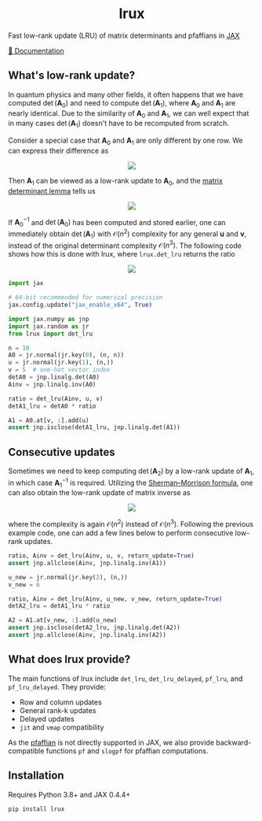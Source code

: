 <h1 align='center'>lrux</h1>

Fast low-rank update (LRU) of matrix determinants and pfaffians in [JAX](https://github.com/jax-ml/jax)

[📖 Documentation](https://chenao-phys.github.io/lrux/)

## What's low-rank update?

In quantum physics and many other fields, it often happens that we have computed $\det(\mathbf{A}_0)$ and need to compute $\det(\mathbf{A}_1)$, where $\mathbf{A}_0$ and $\mathbf{A}_1$ are nearly identical. Due to the similarity of $\mathbf{A}_0$ and $\mathbf{A}_1$, we can well expect that in many cases $\det(\mathbf{A}_1)$ doesn't have to be recomputed from scratch.

Consider a special case that $\mathbf{A}_0$ and $\mathbf{A}_1$ are only different by one row. We can express their difference as
<!-- $$
    \mathbf{A}_1 - \mathbf{A}_0 = \begin{pmatrix}
        0 & ... & 0 \\ 
        \vdots && \vdots \\ 
        0 & ... & 0 \\ 
        u_1 & ... & u_n \\
        0 & ... & 0 \\ 
        \vdots && \vdots \\ 
        0 & ... & 0
    \end{pmatrix}
    = \begin{pmatrix}
        0 \\ \vdots \\ 0 \\ 1 \\ 0 \\ \vdots \\ 0
    \end{pmatrix}
    (u_1, ..., u_n)
    = \mathbf{vu}^T.
$$ -->
<div align="center">
  <img src="./images/A1_A0.svg"/>
</div>

Then $\mathbf{A}_1$ can be viewed as a low-rank update to $\mathbf{A}_0$, and the [matrix determinant lemma](https://en.wikipedia.org/wiki/Matrix_determinant_lemma) tells us
<!-- $$
    \det(\mathbf{A}_1) = \det (\mathbf{A}_0 + \mathbf{vu}^T)
    = \det (\mathbf{A}_0) (1 + \mathbf{u}^T \mathbf{A}_0^{-1} \mathbf{v}).
$$ -->
<div align="center">
  <img src="./images/detA1.svg"/>
</div>

If $\mathbf{A}_0^{-1}$ and $\det(\mathbf{A}_0)$ has been computed and stored earlier, one can immediately obtain $\det(\mathbf{A}_1)$ with $\mathcal{O}(n^2)$ complexity for any general $\mathbf{u}$ and $\mathbf{v}$, instead of the original determinant complexity $\mathcal{O}(n^3)$. The following code shows how this is done with lrux, where `lrux.det_lru` returns the ratio 
<!-- $$
r = \frac{\det(\mathbf{A}_1)}{\det (\mathbf{A}_0)} = 1 + \mathbf{u}^T \mathbf{A}_0^{-1} \mathbf{v}.
$$ -->
<div align="center">
  <img src="./images/ratio.svg"/>
</div>

```python
import jax

# 64-bit recommended for numerical precision
jax.config.update("jax_enable_x64", True)

import jax.numpy as jnp
import jax.random as jr
from lrux import det_lru

n = 10
A0 = jr.normal(jr.key(0), (n, n))
u = jr.normal(jr.key(1), (n,))
v = 5  # one-hot vector index
detA0 = jnp.linalg.det(A0)
Ainv = jnp.linalg.inv(A0)

ratio = det_lru(Ainv, u, v)
detA1_lru = detA0 * ratio

A1 = A0.at[v, :].add(u)
assert jnp.isclose(detA1_lru, jnp.linalg.det(A1))
```


## Consecutive updates

Sometimes we need to keep computing $\det(\mathbf{A}_2)$ by a low-rank update of $\mathbf{A}_1$, in which case $\mathbf{A}_1^{-1}$ is required. Utilizing the [Sherman–Morrison formula](https://en.wikipedia.org/wiki/Sherman%E2%80%93Morrison_formula), one can also obtain the low-rank update of matrix inverse as
<!-- $$
\mathbf{A}_1^{-1} = (\mathbf{A}_0 + \mathbf{vu}^T)^{-1} = \mathbf{A}_0^{-1} - \mathbf{A}_0^{-1} \mathbf{v} r^{-1} \mathbf{u}^T \mathbf{A}_0^{-1},
$$ -->
<div align="center">
  <img src="./images/A1inv.svg"/>
</div>

where the complexity is again $\mathcal{O}(n^2)$ instead of $\mathcal{O}(n^3)$. Following the previous example code, one can add a few lines below to perform consecutive low-rank updates.

```python
ratio, Ainv = det_lru(Ainv, u, v, return_update=True)
assert jnp.allclose(Ainv, jnp.linalg.inv(A1))

u_new = jr.normal(jr.key(2), (n,))
v_new = 6

ratio, Ainv = det_lru(Ainv, u_new, v_new, return_update=True)
detA2_lru = detA1_lru * ratio

A2 = A1.at[v_new, :].add(u_new)
assert jnp.isclose(detA2_lru, jnp.linalg.det(A2))
assert jnp.allclose(Ainv, jnp.linalg.inv(A2))
```


## What does lrux provide?

The main functions of lrux include `det_lru`, `det_lru_delayed`, `pf_lru`, and `pf_lru_delayed`. They provide:

- Row and column updates
- General rank-k updates
- Delayed updates
- `jit` and `vmap` compatibility

As the [pfaffian](https://en.wikipedia.org/wiki/Pfaffian) is not directly supported in JAX, we also provide backward-compatible functions `pf` and `slogpf` for pfaffian computations.


## Installation

Requires Python 3.8+ and JAX 0.4.4+

```
pip install lrux
```

